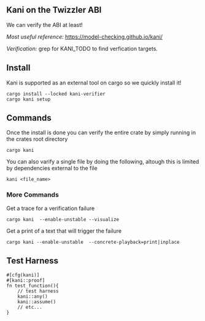 ## Kani on the Twizzler ABI

We can verify the ABI at least!

*Most useful reference:*
https://model-checking.github.io/kani/

*Verification:*
grep for KANI_TODO to find verfication targets.

## Install
Kani is supported as an external tool on cargo so we quickly install it!

```
cargo install --locked kani-verifier
cargo kani setup
```
## Commands
Once the install is done you can verify the entire crate by simply running in the crates root directory
```
cargo kani
```

You can also varify a single file by doing the following, altough this is limited by dependencies external to the file
```
kani <file_name> 
```

### More Commands
Get a trace for a verification failure
```
cargo kani  --enable-unstable --visualize
```
Get a print of a text that will trigger the failure
```
cargo kani --enable-unstable  --concrete-playback=print|inplace
```

## Test Harness
```
#[cfg(kani)]
#[kani::proof]
fn test_function(){
    // test harness
    kani::any()
    kani::assume()
    // etc...
}
```









